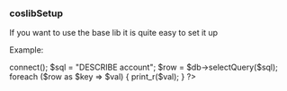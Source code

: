 ### coslibSetup

If you want to use the base lib it is quite easy to set it up

Example: 

<?php

// You will need a base path and then you will need to include the 
// coslibSetup.php file, which defines all auto loading and 
// everything else. 

define('_COS_PATH', '.');
include_once "coslib/coslibSetup.php";

// Load a configuration file (found in config/config.ini)
config::loadMain();

// Do something - but almost anytime you will need a db connection. 
$db = new db();
$db->connect();

$sql = "DESCRIBE account";
$row = $db->selectQuery($sql);

foreach ($row as $key => $val) {
    print_r($val);
}

?>